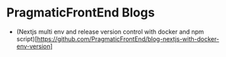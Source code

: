 # PragmaticFrontEnd Blogs
- (Nextjs multi env and release version control with docker and npm script)[https://github.com/PragmaticFrontEnd/blog-nextjs-with-docker-env-version]